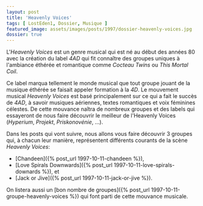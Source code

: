 ```yaml
---
layout: post
title: 'Heavenly Voices'
tags: [ LostEden1, Dossier, Musique ]
featured_image: assets/images/posts/1997/dossier-heavenly-voices.jpg
dossier: true
---
```


L'*Heavenly Voices* est un genre musical qui est né au début des années 80 avec la création du label *4AD* qui fit connaître des groupes uniques à l'ambiance éthérée et romantique comme *Cocteau Twins* ou *This Mortal Coil*. 

<!--more-->

Ce label marqua tellement le monde musical que tout groupe jouant de la musique éthérée se faisait appeler formation à la *4D*. Le mouvement musical *Heavenly Voices* est basé principalement sur ce qui a fait le succès de *4AD*, à savoir musiques aériennes, textes romantiques et voix féminines célestes. De cette mouvance naîtra de nombreux groupes et des labels qui essayeront de nous faire découvrir le meilleur de l'Heavenly Voices (*Hyperium*, *Projekt*, *Priskonovénie*, ...).

Dans les posts qui vont suivre, nous allons vous faire découvrir 3 groupes qui, à chacun leur manière, représentent différents courants de la scène *Heavenly Voices*:

- [Chandeen]({% post_url 1997-10-11-chandeen %}),
- [Love Spirals Downwards]({% post_url 1997-10-11-love-spirals-downards %}), et
- [Jack or Jive]({% post_url 1997-10-11-jack-or-jive %}).

On listera aussi un [bon nombre de groupes]({% post_url 1997-10-11-groupe-heavenly-voices %}) qui font parti de cette mouvance musicale.